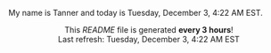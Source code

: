 My name is Tanner and today is Tuesday, December 3, 4:22 AM EST.

<p align="center">This <i>README</i> file is generated <b>every 3 hours</b>!</br>Last refresh: Tuesday, December 3, 4:22 AM EST<br /></p>
